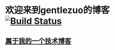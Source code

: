 # 欢迎来到gentlezuo的博客 [![Build Status](https://www.travis-ci.org/gentlezuo/gentlezuo.github.io.svg?branch=master)](https://www.travis-ci.org/gentlezuo/gentlezuo.github.io)




## [属于我的一个技术博客]((https://gentlezuo.github.io/))